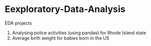 # Eexploratory-Data-Analysis
EDA projects

1. Analysing police activities (using pandas) for Rhode Island state
2. Average birth weight for babies born in the US
